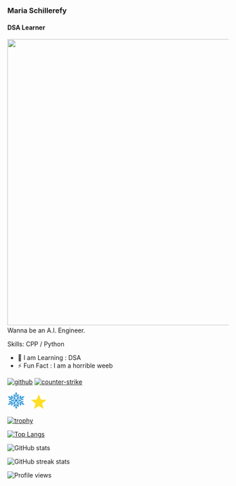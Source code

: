 ### Maria Schillerefy
#### DSA Learner

<img src = "https://scontent.fdac41-1.fna.fbcdn.net/v/t1.15752-9/258735056_408173754123974_4371432332935641227_n.jpg?_nc_cat=103&ccb=1-7&_nc_sid=ae9488&_nc_eui2=AeHvM9tkllXKx0fh3_-I4sUXsr_3x_Mq97myv_fH8yr3uZmjW46JP9IGK1ugzAHAbpBZOVHrcj064hON5oTn-o0_&_nc_ohc=ofx-D4VC7ZEAX_QfMWE&_nc_ht=scontent.fdac41-1.fna&oh=03_AdTynftPw2A-MoTrbG1AZA9Ww_-o3NQZBxYb0s80B_gVEA&oe=64690F92" width = 557, height = "650"/>
Wanna be an A.I. Engineer.

Skills: CPP / Python

- 🌱 I am Learning : DSA 
- ⚡ Fun Fact : I am a horrible weeb 


[<img src='https://cdn.jsdelivr.net/npm/simple-icons@3.0.1/icons/github.svg' alt='github' height='40'>](https://github.com/speedy1601)  [<img src='https://cdn.jsdelivr.net/npm/simple-icons@3.0.1/icons/counter-strike.svg' alt='counter-strike' height='40'>](https://w0.peakpx.com/wallpaper/406/171/HD-wallpaper-black-amoled-cs-go-csgo-dark-logo-minimal-thumbnail.jpg)  

<a href='https://archiveprogram.github.com/'><img src='https://raw.githubusercontent.com/acervenky/animated-github-badges/master/assets/acbadge.gif' width='40' height='40'></a> <a href='https://stars.github.com/'><img src='https://raw.githubusercontent.com/acervenky/animated-github-badges/master/assets/starbadge.gif' width='35' height='35'></a> 

[![trophy](https://github-profile-trophy.vercel.app/?username=speedy1601)](https://github.com/ryo-ma/github-profile-trophy)

[![Top Langs](https://github-readme-stats.vercel.app/api/top-langs/?username=speedy1601)](https://github.com/anuraghazra/github-readme-stats)

![GitHub stats](https://github-readme-stats.vercel.app/api?username=speedy1601&show_icons=true)  

![GitHub streak stats](https://streak-stats.demolab.com/?user=speedy1601)  

![Profile views](https://gpvc.arturio.dev/speedy1601)  
